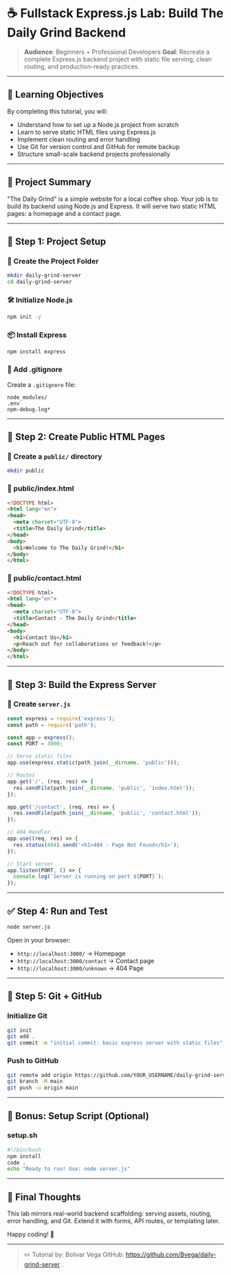 # ☕ Fullstack Express.js Lab: Build The Daily Grind Backend

> **Audience**: Beginners + Professional Developers
> **Goal**: Recreate a complete Express.js backend project with static file serving, clean routing, and production-ready practices.

---

## 🧠 Learning Objectives

By completing this tutorial, you will:

* Understand how to set up a Node.js project from scratch
* Learn to serve static HTML files using Express.js
* Implement clean routing and error handling
* Use Git for version control and GitHub for remote backup
* Structure small-scale backend projects professionally

---

## 🚀 Project Summary

"The Daily Grind" is a simple website for a local coffee shop. Your job is to build its backend using Node.js and Express. It will serve two static HTML pages: a homepage and a contact page.

---

## 🔧 Step 1: Project Setup

### 📁 Create the Project Folder

```bash
mkdir daily-grind-server
cd daily-grind-server
```

### 🛠 Initialize Node.js

```bash
npm init -y
```

### 📦 Install Express

```bash
npm install express
```

### 🧾 Add .gitignore

Create a `.gitignore` file:

```
node_modules/
.env
npm-debug.log*
```

---

## 🧱 Step 2: Create Public HTML Pages

### 📁 Create a `public/` directory

```bash
mkdir public
```

### 📄 public/index.html

```html
<!DOCTYPE html>
<html lang="en">
<head>
  <meta charset="UTF-8">
  <title>The Daily Grind</title>
</head>
<body>
  <h1>Welcome to The Daily Grind!</h1>
</body>
</html>
```

### 📄 public/contact.html

```html
<!DOCTYPE html>
<html lang="en">
<head>
  <meta charset="UTF-8">
  <title>Contact - The Daily Grind</title>
</head>
<body>
  <h1>Contact Us</h1>
  <p>Reach out for collaborations or feedback!</p>
</body>
</html>
```

---

## 🔨 Step 3: Build the Express Server

### 📄 Create `server.js`

```js
const express = require('express');
const path = require('path');

const app = express();
const PORT = 3000;

// Serve static files
app.use(express.static(path.join(__dirname, 'public')));

// Routes
app.get('/', (req, res) => {
  res.sendFile(path.join(__dirname, 'public', 'index.html'));
});

app.get('/contact', (req, res) => {
  res.sendFile(path.join(__dirname, 'public', 'contact.html'));
});

// 404 Handler
app.use((req, res) => {
  res.status(404).send('<h1>404 - Page Not Found</h1>');
});

// Start server
app.listen(PORT, () => {
  console.log(`Server is running on port ${PORT}`);
});
```

---

## ✅ Step 4: Run and Test

```bash
node server.js
```

Open in your browser:

* `http://localhost:3000/` → Homepage
* `http://localhost:3000/contact` → Contact page
* `http://localhost:3000/unknown` → 404 Page

---

## 🔁 Step 5: Git + GitHub

### Initialize Git

```bash
git init
git add .
git commit -m "initial commit: basic express server with static files"
```

### Push to GitHub

```bash
git remote add origin https://github.com/YOUR_USERNAME/daily-grind-server.git
git branch -M main
git push -u origin main
```

---

## 🧪 Bonus: Setup Script (Optional)

### setup.sh

```bash
#!/bin/bash
npm install
code .
echo "Ready to run! Use: node server.js"
```

---

## 📄 Final Thoughts

This lab mirrors real-world backend scaffolding: serving assets, routing, error handling, and Git. Extend it with forms, API routes, or templating later.

Happy coding! 🎉

---

> ✏️ Tutorial by: Bolivar Vega
> GitHub: https://github.com/Bvega/daily-grind-server .
 